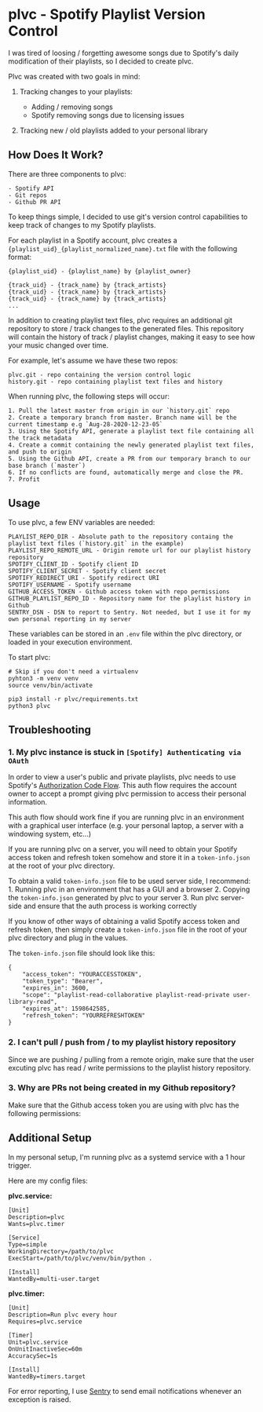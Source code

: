 # plvc - Spotify Playlist Version Control 

I was tired of loosing / forgetting awesome songs due to Spotify's daily modification of their playlists, so I decided to create plvc.

Plvc was created with two goals in mind: 

1. Tracking changes to your playlists:
    - Adding / removing songs
    - Spotify removing songs due to licensing issues

2. Tracking new / old playlists added to your personal library

## How Does It Work?

There are three components to plvc:

    - Spotify API
    - Git repos
    - Github PR API

To keep things simple, I decided to use git's version control capabilities to keep track of changes to my Spotify playlists.

For each playlist in a Spotify account, plvc creates a `{playlist_uid}_{playlist_normalized_name}.txt` file with the following format:

```
{playlist_uid} - {playlist_name} by {playlist_owner}

{track_uid} - {track_name} by {track_artists}
{track_uid} - {track_name} by {track_artists}
{track_uid} - {track_name} by {track_artists}
...
```

In addition to creating playlist text files, plvc requires an additional git repository to store / track changes to the generated files. This repository will contain the history of track / playlist changes, making it easy to see how your music changed over time.

For example, let's assume we have these two repos:

```
plvc.git - repo containing the version control logic
history.git - repo containing playlist text files and history
```

When running plvc, the following steps will occur:

    1. Pull the latest master from origin in our `history.git` repo
    2. Create a temporary branch from master. Branch name will be the current timestamp e.g `Aug-28-2020-12-23-05`
    3. Using the Spotify API, generate a playlist text file containing all the track metadata
    4. Create a commit containing the newly generated playlist text files, and push to origin
    5. Using the Github API, create a PR from our temporary branch to our base branch (`master`)
    6. If no conflicts are found, automatically merge and close the PR.
    7. Profit


## Usage

To use plvc, a few ENV variables are needed:

```
PLAYLIST_REPO_DIR - Absolute path to the repository containg the playlist text files (`history.git` in the example)
PLAYLIST_REPO_REMOTE_URL - Origin remote url for our playlist history repository
SPOTIFY_CLIENT_ID - Spotify client ID
SPOTIFY_CLIENT_SECRET - Spotify client secret
SPOTIFY_REDIRECT_URI - Spotify redirect URI
SPOTIFY_USERNAME - Spotify username
GITHUB_ACCESS_TOKEN - Github access token with repo permissions
GITHUB_PLAYLIST_REPO_ID - Repository name for the playlist history in Github
SENTRY_DSN - DSN to report to Sentry. Not needed, but I use it for my own personal reporting in my server
``` 

These variables can be stored in an `.env` file within the plvc directory, or loaded in your execution environment.


To start plvc:

```
# Skip if you don't need a virtualenv
pyhton3 -m venv venv 
source venv/bin/activate

pip3 install -r plvc/requirements.txt
python3 plvc
```

## Troubleshooting

### 1. My plvc instance is stuck in `[Spotify] Authenticating via OAuth`

In order to view a user's public and private playlists, plvc needs to use Spotify's [Authorization Code Flow](https://developer.spotify.com/documentation/general/guides/authorization-guide/#authorization-code-flow). This auth flow requires the account owner to accept a prompt giving plvc permission to access their personal information. 

This auth flow should work fine if you are running plvc in an environment with a graphical user interface (e.g. your personal laptop, a server with a windowing system, etc...)

If you are running plvc on a server, you will need to obtain your Spotify access token and refresh token somehow and store it in a `token-info.json` at the root of your plvc directory.

To obtain a valid `token-info.json` file to be used server side, I recommend:
    1. Running plvc in an environment that has a GUI and a browser
    2. Copying the `token-info.json` generated by plvc to your server
    3. Run plvc server-side and ensure that the auth process is working correctly

If you know of other ways of obtaining a valid Spotify access token and refresh token, then simply create a `token-info.json` file in the root of your plvc directory and plug in the values.

The `token-info.json` file should look like this:
```
{
    "access_token": "YOURACCESSTOKEN",
    "token_type": "Bearer",
    "expires_in": 3600,
    "scope": "playlist-read-collaborative playlist-read-private user-library-read",
    "expires_at": 1598642585,
    "refresh_token": "YOURREFRESHTOKEN"
}
```


### 2. I can't pull / push from / to my playlist history repository

Since we are pushing / pulling from a remote origin, make sure that the user excuting plvc has read / write permissions to the playlist history repository.


### 3. Why are PRs not being created in my Github repository?

Make sure that the Github access token you are using with plvc has the following permissions:



## Additional Setup

In my personal setup, I'm running plvc as a systemd service with a 1 hour trigger.

Here are my config files:

**plvc.service:**
```
[Unit]
Description=plvc
Wants=plvc.timer

[Service]
Type=simple
WorkingDirectory=/path/to/plvc
ExecStart=/path/to/plvc/venv/bin/python .

[Install]
WantedBy=multi-user.target
```

**plvc.timer:**
```
[Unit]
Description=Run plvc every hour
Requires=plvc.service

[Timer]
Unit=plvc.service
OnUnitInactiveSec=60m
AccuracySec=1s

[Install]
WantedBy=timers.target
```

For error reporting, I use [Sentry](https://sentry.io/) to send email notifications whenever an exception is raised.








